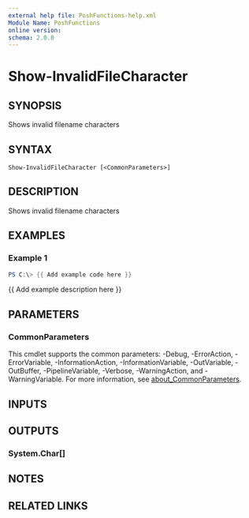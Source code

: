 ```yaml
---
external help file: PoshFunctions-help.xml
Module Name: PoshFunctions
online version:
schema: 2.0.0
---
```


# Show-InvalidFileCharacter

## SYNOPSIS
Shows invalid filename characters

## SYNTAX

```
Show-InvalidFileCharacter [<CommonParameters>]
```

## DESCRIPTION
Shows invalid filename characters

## EXAMPLES

### Example 1
```powershell
PS C:\> {{ Add example code here }}
```

{{ Add example description here }}

## PARAMETERS

### CommonParameters
This cmdlet supports the common parameters: -Debug, -ErrorAction, -ErrorVariable, -InformationAction, -InformationVariable, -OutVariable, -OutBuffer, -PipelineVariable, -Verbose, -WarningAction, and -WarningVariable. For more information, see [about_CommonParameters](http://go.microsoft.com/fwlink/?LinkID=113216).

## INPUTS

## OUTPUTS

### System.Char[]
## NOTES

## RELATED LINKS
